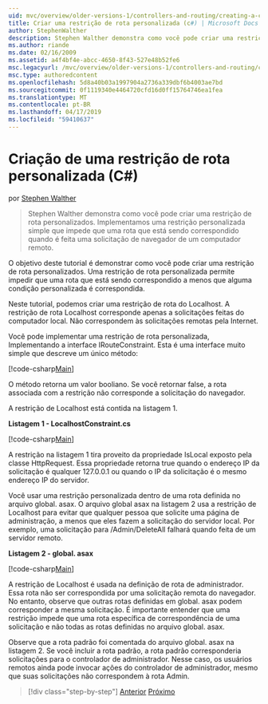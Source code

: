```yaml
---
uid: mvc/overview/older-versions-1/controllers-and-routing/creating-a-custom-route-constraint-cs
title: Criar uma restrição de rota personalizada (c#) | Microsoft Docs
author: StephenWalther
description: Stephen Walther demonstra como você pode criar uma restrição de rota personalizados. Implementamos um simples restrição personalizada que impede que uma rota que está sendo correspondido w...
ms.author: riande
ms.date: 02/16/2009
ms.assetid: a4f4bf4e-abcc-4650-8f43-527e48b52fe6
msc.legacyurl: /mvc/overview/older-versions-1/controllers-and-routing/creating-a-custom-route-constraint-cs
msc.type: authoredcontent
ms.openlocfilehash: 5d8a40b03a1997904a2736a339dbf6b4003ae7bd
ms.sourcegitcommit: 0f1119340e4464720cfd16d0ff15764746ea1fea
ms.translationtype: MT
ms.contentlocale: pt-BR
ms.lasthandoff: 04/17/2019
ms.locfileid: "59410637"
---
```

# <a name="creating-a-custom-route-constraint-c"></a>Criação de uma restrição de rota personalizada (C#)

por [Stephen Walther](https://github.com/StephenWalther)

> Stephen Walther demonstra como você pode criar uma restrição de rota personalizados. Implementamos uma restrição personalizada simple que impede que uma rota que está sendo correspondido quando é feita uma solicitação de navegador de um computador remoto.


O objetivo deste tutorial é demonstrar como você pode criar uma restrição de rota personalizados. Uma restrição de rota personalizada permite impedir que uma rota que está sendo correspondido a menos que alguma condição personalizada é correspondida.

Neste tutorial, podemos criar uma restrição de rota do Localhost. A restrição de rota Localhost corresponde apenas a solicitações feitas do computador local. Não correspondem às solicitações remotas pela Internet.

Você pode implementar uma restrição de rota personalizada, Implementando a interface IRouteConstraint. Esta é uma interface muito simple que descreve um único método:

[!code-csharp[Main](creating-a-custom-route-constraint-cs/samples/sample1.cs)]

O método retorna um valor booliano. Se você retornar false, a rota associada com a restrição não corresponde a solicitação do navegador.

A restrição de Localhost está contida na listagem 1.

**Listagem 1 - LocalhostConstraint.cs**

[!code-csharp[Main](creating-a-custom-route-constraint-cs/samples/sample2.cs)]

A restrição na listagem 1 tira proveito da propriedade IsLocal exposto pela classe HttpRequest. Essa propriedade retorna true quando o endereço IP da solicitação é qualquer 127.0.0.1 ou quando o IP da solicitação é o mesmo endereço IP do servidor.

Você usar uma restrição personalizada dentro de uma rota definida no arquivo global. asax. O arquivo global asax na listagem 2 usa a restrição de Localhost para evitar que qualquer pessoa que solicite uma página de administração, a menos que eles fazem a solicitação do servidor local. Por exemplo, uma solicitação para /Admin/DeleteAll falhará quando feita de um servidor remoto.

**Listagem 2 - global. asax**

[!code-csharp[Main](creating-a-custom-route-constraint-cs/samples/sample3.cs)]

A restrição de Localhost é usada na definição de rota de administrador. Essa rota não ser correspondida por uma solicitação remota do navegador. No entanto, observe que outras rotas definidas em global. asax podem corresponder a mesma solicitação. É importante entender que uma restrição impede que uma rota específica de correspondência de uma solicitação e não todas as rotas definidas no arquivo global. asax.

Observe que a rota padrão foi comentada do arquivo global. asax na listagem 2. Se você incluir a rota padrão, a rota padrão corresponderia solicitações para o controlador de administrador. Nesse caso, os usuários remotos ainda pode invocar ações do controlador de administrador, mesmo que suas solicitações não correspondem à rota Admin.

> [!div class="step-by-step"]
> [Anterior](creating-a-route-constraint-cs.md)
> [Próximo](asp-net-mvc-controller-overview-vb.md)
